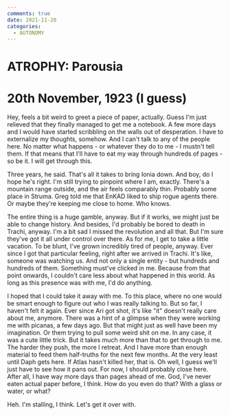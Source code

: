 ```yaml
---
comments: true
date: 2021-11-20
categories:
  - AUTONOMY
---
```


# ATROPHY: Parousia

# 20th November, 1923 (I guess)
Hey,
feels a bit weird to greet a piece of paper, actually. Guess I'm just relieved that they finally managed to get me a notebook. A few more days and I would have started scribbling on the walls out of desperation.
I have to externalize my thoughts, somehow. And I can't talk to any of the people here. No matter what happens - or whatever they do to me - I mustn't tell them. If that means that I'll have to eat my way through hundreds of pages - so be it. I will get through this.

Three years, he said. That's all it takes to bring Ionia down. And boy, do I hope he's right.
I'm still trying to pinpoint where I am, exactly. There's a mountain range outside, and the air feels comparably thin.
Probably some place in Struma. Greg told me that EnKAD liked to ship rogue agents there. Or maybe they're keeping me close to home. Who knows. 

The entire thing is a huge gamble, anyway. But if it works, we might just be able to change history. And besides, I'd probably be bored to death in Trachi, anyway. I'm a bit sad I missed the revolution and all that. But I'm sure they've got it all under control over there.
As for me, I get to take a little vacation. To be blunt, I've grown incredibly tired of people, anyway. Ever since I got that particular feeling, right after we arrived in Trachi. It's like, someone was watching us. And not only a single entity - but hundreds and hundreds of them. Something must've clicked in me. Because from that point onwards, I couldn't care less about what happened in this world. As long as this presence was with me, I'd do anything.

I hoped that I could take it away with me. To this place, where no one would be smart enough to figure out who I was really talking to. But so far, I haven't felt it again. Ever since Ari got shot, it's like "it" doesn't really care about me, anymore. There was a hint of a glimpse when they were working me with picanas, a few days ago. But that might just as well have been my imagination. Or them trying to pull some weird shit on me.
In any case, it was a cute little trick. But it takes much more than that to get through to me. The harder they push, the more I retreat. And I have more than enough material to feed them half-truths for the next few months. At the very least until Daph gets here. If Atlas hasn't killed her, that is.
Oh well, I guess we'll just have to see how it pans out. 
For now, I should probably close here. After all, I have way more days than pages ahead of me.
God, I've never eaten actual paper before, I think. How do you even do that?
With a glass or water, or what?

Heh. I'm stalling, I think. 
Let's get it over with.
